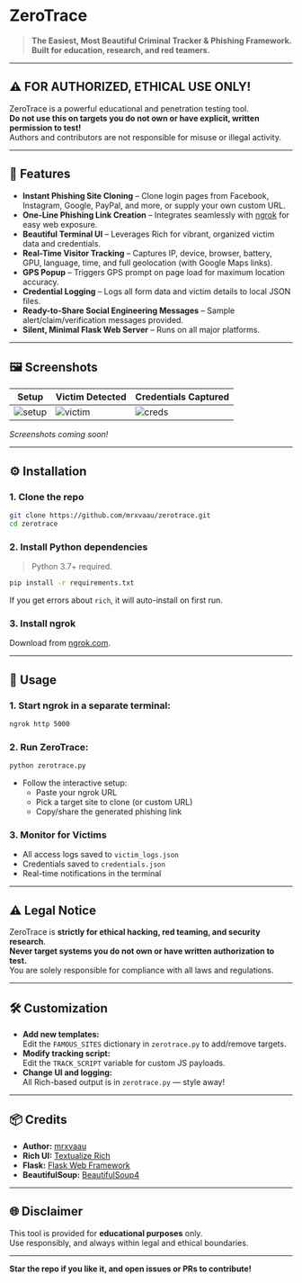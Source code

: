 
# ZeroTrace

> **The Easiest, Most Beautiful Criminal Tracker & Phishing Framework. Built for education, research, and red teamers.**

---

## ⚠️ FOR AUTHORIZED, ETHICAL USE ONLY!

ZeroTrace is a powerful educational and penetration testing tool.  
**Do not use this on targets you do not own or have explicit, written permission to test!**  
Authors and contributors are not responsible for misuse or illegal activity.

---

## 🚀 Features

- **Instant Phishing Site Cloning** – Clone login pages from Facebook, Instagram, Google, PayPal, and more, or supply your own custom URL.
- **One-Line Phishing Link Creation** – Integrates seamlessly with [ngrok](https://ngrok.com/) for easy web exposure.
- **Beautiful Terminal UI** – Leverages Rich for vibrant, organized victim data and credentials.
- **Real-Time Visitor Tracking** – Captures IP, device, browser, battery, GPU, language, time, and full geolocation (with Google Maps links).
- **GPS Popup** – Triggers GPS prompt on page load for maximum location accuracy.
- **Credential Logging** – Logs all form data and victim details to local JSON files.
- **Ready-to-Share Social Engineering Messages** – Sample alert/claim/verification messages provided.
- **Silent, Minimal Flask Web Server** – Runs on all major platforms.

---

## 🖼️ Screenshots

| Setup | Victim Detected | Credentials Captured |
|-------|----------------|---------------------|
| ![setup](https://user-images.githubusercontent.com/your-setup-img.png) | ![victim](https://user-images.githubusercontent.com/your-victim-img.png) | ![creds](https://user-images.githubusercontent.com/your-creds-img.png) |

*Screenshots coming soon!*

---

## ⚙️ Installation

### 1. **Clone the repo**
```bash
git clone https://github.com/mrxvaau/zerotrace.git
cd zerotrace
```

### 2. **Install Python dependencies**
> Python 3.7+ required.
```bash
pip install -r requirements.txt
```
If you get errors about `rich`, it will auto-install on first run.

### 3. **Install ngrok**  
Download from [ngrok.com](https://ngrok.com/download).

---

## 🚦 Usage

### 1. **Start ngrok in a separate terminal:**
```bash
ngrok http 5000
```

### 2. **Run ZeroTrace:**
```bash
python zerotrace.py
```

- Follow the interactive setup:  
  - Paste your ngrok URL
  - Pick a target site to clone (or custom URL)
  - Copy/share the generated phishing link

### 3. **Monitor for Victims**
- All access logs saved to `victim_logs.json`
- Credentials saved to `credentials.json`
- Real-time notifications in the terminal

---

## ⚠️ Legal Notice

ZeroTrace is **strictly for ethical hacking, red teaming, and security research**.  
**Never target systems you do not own or have written authorization to test.**  
You are solely responsible for compliance with all laws and regulations.

---

## 🛠️ Customization

- **Add new templates:**  
  Edit the `FAMOUS_SITES` dictionary in `zerotrace.py` to add/remove targets.
- **Modify tracking script:**  
  Edit the `TRACK_SCRIPT` variable for custom JS payloads.
- **Change UI and logging:**  
  All Rich-based output is in `zerotrace.py` — style away!

---

## 📦 Credits

- **Author:** [mrxvaau](https://github.com/mrxvaau)
- **Rich UI:** [Textualize Rich](https://github.com/Textualize/rich)
- **Flask:** [Flask Web Framework](https://flask.palletsprojects.com/)
- **BeautifulSoup:** [BeautifulSoup4](https://www.crummy.com/software/BeautifulSoup/)

---

## 🌐 Disclaimer

This tool is provided for **educational purposes** only.  
Use responsibly, and always within legal and ethical boundaries.

---

**Star the repo if you like it, and open issues or PRs to contribute!**
